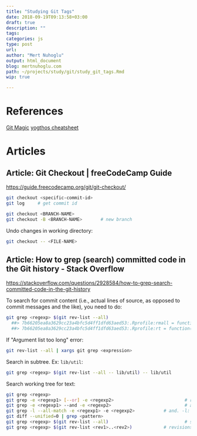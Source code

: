 ```yaml
---
title: "Studying Git Tags"
date: 2018-09-19T09:13:58+03:00 
draft: true
description: ""
tags:
categories: js
type: post
url:
author: "Mert Nuhoglu"
output: html_document
blog: mertnuhoglu.com
path: ~/projects/study/git/study_git_tags.Rmd
wip: true

---
```


# References

[Git Magic](https://crypto.stanford.edu/~blynn/gitmagic/index.html)
[yogthos cheatsheet](https://github.com/yogthos/cheatsheets/blob/master/git.md)

# Articles

## Article: Git Checkout | freeCodeCamp Guide

https://guide.freecodecamp.org/git/git-checkout/

``` bash
git checkout <specific-commit-id>
git log		# get commit id
``` 

``` bash
git checkout <BRANCH-NAME>
git checkout -B <BRANCH-NAME>		# new branch
``` 

Undo changes in working directory:

``` bash
git checkout -- <FILE-NAME>
``` 

## Article: How to grep (search) committed code in the Git history - Stack Overflow

https://stackoverflow.com/questions/2928584/how-to-grep-search-committed-code-in-the-git-history

To search for commit content (i.e., actual lines of source, as opposed to commit messages and the like), you need to do:

``` bash
git grep <regexp> $(git rev-list --all)
  ##> 7b66205ea8a3629cc23a4bfc5d4ff1dfd63aed53:.Rprofile:rmall = function() { rm(list = ls()) }
  ##> 7b66205ea8a3629cc23a4bfc5d4ff1dfd63aed53:.Rprofile:rt = function() rtags(ofile = 'tags')
``` 

If "Argument list too long" error:

``` bash
git rev-list --all | xargs git grep <expression> 

``` 

Search in subtree. Ex: `lib/util`:

``` bash
git grep <regexp> $(git rev-list --all -- lib/util) -- lib/util
``` 

Search working tree for text:

``` bash
git grep <regexp>
git grep -e <regexp1> [--or] -e <regexp2>							# regexp1 or regexp2
git grep -e <regexp1> --and -e <regexp2>							# and
git grep -l --all-match -e <regexp1> -e <regexp2>			# and. -l: list files
git diff --unified=0 | grep <pattern>									# search changed lines only
git grep <regexp> $(git rev-list --all)								# search all revisions
git grep <regexp> $(git rev-list <rev1>..<rev2>)			# revisions between rev1 and rev2
``` 


